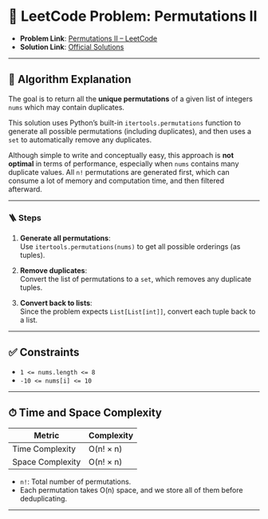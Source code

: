 # 🧩 LeetCode Problem: Permutations II

- **Problem Link**: [Permutations II – LeetCode](https://leetcode.com/problems/permutations-ii/)
- **Solution Link**: [Official Solutions](https://leetcode.com/problems/permutations-ii/solutions/)

---

## 🧠 Algorithm Explanation

The goal is to return all the **unique permutations** of a given list of integers `nums` which may contain duplicates.

This solution uses Python’s built-in `itertools.permutations` function to generate all possible permutations (including duplicates), and then uses a `set` to automatically remove any duplicates.

Although simple to write and conceptually easy, this approach is **not optimal** in terms of performance, especially when `nums` contains many duplicate values. All `n!` permutations are generated first, which can consume a lot of memory and computation time, and then filtered afterward.

---

### 🪜 Steps

1. **Generate all permutations**:  
   Use `itertools.permutations(nums)` to get all possible orderings (as tuples).

2. **Remove duplicates**:  
   Convert the list of permutations to a `set`, which removes any duplicate tuples.

3. **Convert back to lists**:  
   Since the problem expects `List[List[int]]`, convert each tuple back to a list.

---

## ✅ Constraints

- `1 <= nums.length <= 8`
- `-10 <= nums[i] <= 10`

---

## ⏱ Time and Space Complexity

| Metric            | Complexity    |
|-------------------|---------------|
| Time Complexity   | O(n! × n)     |
| Space Complexity  | O(n! × n)     |

- `n!`: Total number of permutations.
- Each permutation takes O(n) space, and we store all of them before deduplicating.

---
